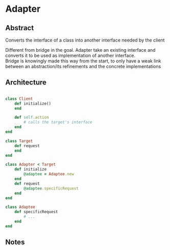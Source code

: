 # Adapter
## Abstract
Converts the interface of a class into another interface needed by the client

Different from bridge in the goal. Adapter take an existing interface and converts it to be used as implementation of another interface.  
Bridge is knowingly made this way from the start, to only have a weak link between an abstraction/its refinements and the concrete implementations


## Architecture
```ruby

class Client
    def initialize()
    end

    def self.action
        # calls the target's interface
    end
end

class Target
    def request
    end
end

class Adapter < Target
    def initialize
        @adaptee = Adaptee.new
    end
    def request
        @adaptee.specificRequest
    end
end

class Adaptee
    def specificRequest
        # ...
    end
end

```


## Notes
